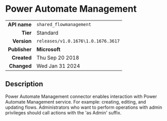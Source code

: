 # Power Automate Management
| | |
|-:|-|
|**API name**|`shared_flowmanagement`|
|**Tier**|Standard|
|**Version**|`releases/v1.0.1676\1.0.1676.3617`|
|**Publisher**|**Microsoft**|
|**Created**|Thu Sep 20 2018|
|**Changed**|Wed Jan 31 2024|

## Description
Power Automate Management connector enables interaction with Power Automate Management service. For example: creating, editing, and updating flows. Administrators who want to perform operations with admin privileges should call actions with the 'as Admin' suffix.
